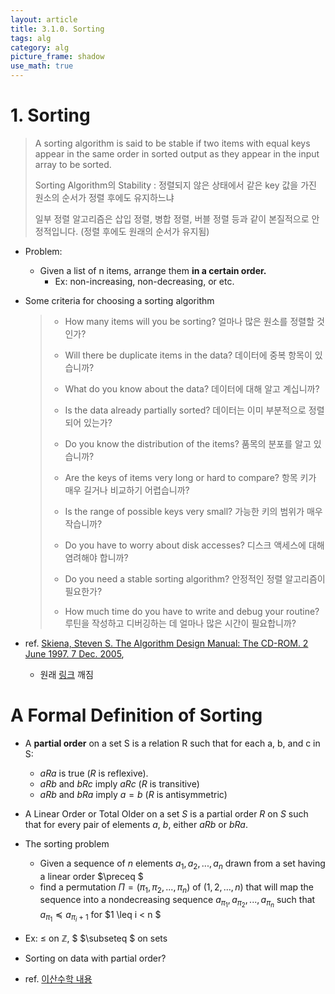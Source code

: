 ```yaml
---
layout: article
title: 3.1.0. Sorting
tags: alg
category: alg
picture_frame: shadow
use_math: true
---
```


# 1. Sorting

>  A sorting algorithm is said to be stable if two items with equal keys appear in the same order in sorted output as they appear in the input array to be sorted.
>
>  Sorting Algorithm의 Stability : 정렬되지 않은 상태에서 같은 key 값을 가진 원소의 순서가 정렬 후에도 유지하느냐
>
>  일부 정렬 알고리즘은 삽입 정렬, 병합 정렬, 버블 정렬 등과 같이 본질적으로 안정적입니다. (정렬 후에도 원래의 순서가 유지됨)

- Problem: 
  - Given a list of n items, arrange them **in a certain order.**
    - Ex: non-increasing, non-decreasing, or etc.


- Some criteria for choosing a sorting algorithm 

  > - How many items will you be sorting? 
  >   얼마나 많은 원소를 정렬할 것인가?
  >
  > - Will there be duplicate items in the data?
  >   데이터에 중복 항목이 있습니까?
  >
  > - What do you know about the data?
  >   데이터에 대해 알고 계십니까?
  >
  > - Is the data already partially sorted? 
  >   데이터는 이미 부분적으로 정렬되어 있는가?
  >
  > - Do you know the distribution of the items?
  >   품목의 분포를 알고 있습니까?    
  >
  > - Are the keys of items very long or hard to compare? 
  >   항목 키가 매우 길거나 비교하기 어렵습니까?
  >
  > - Is the range of possible keys very small?
  >   가능한 키의 범위가 매우 작습니까?
  >
  > - Do you have to worry about disk accesses?
  >   디스크 액세스에 대해 염려해야 합니까?
  >
  > - Do you need a stable sorting algorithm?
  >   안정적인 정렬 알고리즘이 필요한가?
  >
  > - How much time do you have to write and debug your routine?
  >   루틴을 작성하고 디버깅하는 데 얼마나 많은 시간이 필요합니까?

- ref. [Skiena, Steven S. The Algorithm Design Manual: The CD-ROM. 2 June 1997. 7 Dec. 2005](https://drive.google.com/drive/u/0/folders/1IyehEF9hz96cFu5js6ZWyfR4_Mvk1xb8), 

  - 원래 [링크](http://www2.toki.or.id/book/AlgDesignManual/BOOK/BOOK4/NODE148.HTM) 깨짐

# A Formal Definition of Sorting

- A **partial order** on a set S is a relation R such that for each a, b, and c in S:
  - $a R a$ is true ($R$ is reflexive).
  - $aRb$ and $bRc$ imply $aRc$ ($R$ is transitive)
  - $aRb$ and $bRa$ imply $a = b$ ($R$ is antisymmetric)


- A Linear Order or Total Older on a set $S$ is a partial order $R$ on $S$ such that for every pair of elements $a$, $b$, either $aRb$ or $bRa$.


- The sorting problem
  - Given a sequence of $n$ elements $a_1, a_2, ..., a_n$ drawn from a set having a linear order $\preceq $
  - find a permutation $\Pi = (\pi_1, \pi_2, ..., \pi_n)$ of $(1,2,...,n)$ that will map the sequence into a nondecreasing sequence $a_{\pi_1}, a_{\pi_2},...,a_{\pi_n}$ such that $a_{\pi_1} \preceq a_{\pi_i+1}$ for $1 \leq i < n $



- Ex: $\leq$ on $\mathbb{Z}$, $ $\subseteq $ on sets 
- Sorting on data with partial order?
- ref. [이산수학 내용](https://blog.naver.com/1net1/220735043638)
